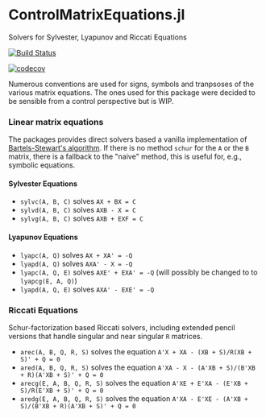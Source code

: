# ControlMatrixEquations.jl
Solvers for Sylvester, Lyapunov and Riccati Equations


[![Build Status](https://github.com/olof3/ControlMatrixEquations.jl/workflows/CI/badge.svg)](https://github.com/olof3/ControlMatrixEquations.jl/actions?query=workflow%3ACI)

[![codecov](https://codecov.io/gh/olof3/ControlMatrixEquations.jl/branch/master/graph/badge.svg)](https://codecov.io/gh/olof3/ControlMatrixEquations.jl)

Numerous conventions are used for signs, symbols and tranpsoses of the various matrix equations. The ones used for this package were decided to be sensible from a control perspective but is WIP.


### Linear matrix equations

The packages provides direct solvers based a vanilla implementation of [Bartels-Stewart's algorithm](https://en.wikipedia.org/wiki/Bartels%E2%80%93Stewart_algorithm).
If there is no method `schur` for the `A` or the `B` matrix, there is a fallback to the "naive" method, this is useful for, e.g., symbolic equations.

#### Sylvester Equations
* `sylvc(A, B, C)` solves `AX + BX = C`
* `sylvd(A, B, C)` solves `AXB - X = C`
* `sylvg(A, B, C)` solves `AXB + EXF = C`

#### Lyapunov Equations
* `lyapc(A, Q)` solves `AX + XA' = -Q`
* `lyapd(A, Q)` solves `AXA' - X = -Q`
* `lyapc(A, Q, E)` solves `AXE' + EXA' = -Q` (will possibly be changed to to `lyapcg(E, A, Q)`)
* `lyapd(A, Q, E)` solves `AXA' - EXE' = -Q`

### Riccati Equations

Schur-factorization based Riccati solvers, including extended pencil versions that handle singular and near singular `R` matrices.

* `arec(A, B, Q, R, S)` solves the equation `A'X + XA - (XB + S)/R(XB + S)' + Q = 0`
* `ared(A, B, Q, R, S)` solves the equation `A'XA - X - (A'XB + S)/(B'XB + R)(A'XB + S)' + Q = 0`
* `arecg(E, A, B, Q, R, S)` solves the equation `A'XE + E'XA - (E'XB + S)/R(E'XB + S)' + Q = 0`
* `aredg(E, A, B, Q, R, S)` solves the equation `A'XA - E'XE - (A'XB + S)/(B'XB + R)(A'XB + S)' + Q = 0`
